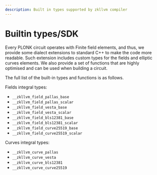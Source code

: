 ```yaml
---
description: Built in types supported by zkllvm compiler
---
```


# Builtin types/SDK

Every PLONK circuit operates with Finite field elements, and thus, we provide some dialect extensions to standard C++ to make the code more readable. Such extension includes custom types for the fields and elliptic curves elements. We also provide a set of functions that are highly optimised and can be used when building a circuit.

The full list of the built-in types and functions is as follows.

Fields integral types:

* `__zkllvm_field_pallas_base`
* `__zkllvm_field_pallas_scalar`
* `__zkllvm_field_vesta_base`
* `__zkllvm_field_vesta_scalar`
* `__zkllvm_field_bls12381_base`
* `__zkllvm_field_bls12381_scalar`
* `__zkllvm_field_curve25519_base`
* `__zkllvm_field_curve25519_scalar`

Curves integral types:

* `__zkllvm_curve_pallas`
* `__zkllvm_curve_vesta`
* `__zkllvm_curve_bls12381`
* `__zkllvm_curve_curve25519`
